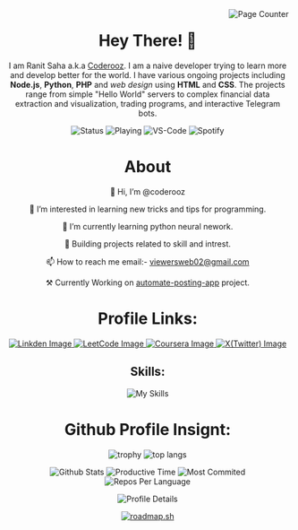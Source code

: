 <img align="right" src="https://visitor-badge.laobi.icu/badge?page_id=coderooz.coderooz" alt="Page Counter" />

<div align="center">
<h1> Hey There! 👋 </h1>
<p>I am Ranit Saha a.k.a <a href="https://github.com/coderooz">Coderooz</a>. I am a naive developer trying to learn more and develop better for the world. I have various ongoing projects including <b>Node.js</b>, <b>Python</b>, <b>PHP</b> and <i >web design</i> using <b>HTML</b> and <b>CSS</b>. The projects range from simple "Hello World" servers to complex financial data extraction and visualization, trading programs, and interactive Telegram bots. </p>


<img src="https://nocache.advaith.workers.dev?url=https://img.shields.io/endpoint?url=https://dev.discordprofiles.me/api/badge/status/1264411066054479922?simple=true" alt="Status"/>
<img src="https://nocache.advaith.workers.dev?url=https://img.shields.io/endpoint?url=https://dev.discordprofiles.me/api/badge/playing/1264411066054479922" alt="Playing"/>
<img src="https://nocache.advaith.workers.dev?url=https://img.shields.io/endpoint?url=https://dev.discordprofiles.me/api/badge/vscode/1264411066054479922" alt="VS-Code"/>
<img src="https://nocache.advaith.workers.dev?url=https://img.shields.io/endpoint?url=https://dev.discordprofiles.me/api/badge/spotify/1264411066054479922" alt="Spotify"/>

<h1>About</h1>
<p>👋 Hi, I’m @coderooz</p>
<p>👀 I’m interested in learning new tricks and tips for programming.</p>
<p>🌱 I’m currently learning python neural nework.</p>
<p>📑 Building projects related to skill and intrest.</p>
<p>📫 How to reach me email:- <a href="mailto:viewersweb02@gmail.com">viewersweb02@gmail.com</a></p>
<!---- 💞️ I’m looking to collaborate on (currently at none) --->
<p>⚒ Currently Working on <a href="https://github.com/coderooz/automate-posting-app">automate-posting-app</a> project.</p>

<h1> Profile Links: </h1>

<a href="www.linkedin.com/in/ranit-saha-b044a6184" target="blank">
  <img src="https://img.shields.io/badge/Linkeden-0077B5?style=for-the-badge&logo=linkedin&logoColor=white" alt="Linkden Image"/>
</a>
<a href="https://leetcode.com/u/Ranit02" target="blank">
  <img src="https://img.shields.io/badge/LeetCode-ffffff?style=for-the-badge&logo=leetcode&logoColor=yellow" alt="LeetCode Image"/>
</a>
<a href="https://www.coursera.org/learner/ranit-saha-8854" target="blank">
  <img src="https://img.shields.io/badge/Coursera-indigo?style=for-the-badge&logo=coursera&logoColor=blue" alt="Coursera Image"/>
</a>
<a href="https://x.com/RanitSaha2002" target="blank">
  <img src="https://img.shields.io/badge/X(Twitter)-000000?style=for-the-badge&logo=x&logoColor=black" alt="X(Twitter) Image"/>
</a>

## Skills:
![My Skills](https://skillicons.dev/icons?i=python,php,html,css,js,jquery,tailwind,bootstrap,nodejs,mysql,sqlite,md,git,github,vscode,sublime,postman,stackoverflow,vercel&perline=13)


# Github Profile Insignt:
![trophy](https://github-profile-trophy.vercel.app/?username=coderooz&theme=darkhub&column=3&row=2&title=-Issues,-Reviews)
![top langs](https://github-readme-stats.vercel.app/api/top-langs?username=coderooz&hide_border=false&no-bg=true&no-frame=true&theme=dark)

<!--![Stat](https://bad-apple-github-readme.vercel.app/api?username=coderooz&show_icons=true&icon_color=00b3ff&theme=blue-green&title_color=00b3ff) -->
![Github Stats](https://github-profile-summary-cards.vercel.app/api/cards/stats?username=coderooz&theme=2077) 
![Productive Time](https://github-profile-summary-cards.vercel.app/api/cards/productive-time?username=coderooz&theme=2077&utcOffset=5.30)
![Most Commited](http://github-profile-summary-cards.vercel.app/api/cards/most-commit-language?username=coderooz&theme=2077) 
![Repos Per Language](http://github-profile-summary-cards.vercel.app/api/cards/repos-per-language?username=coderooz&theme=2077)

![Profile Details](http://github-profile-summary-cards.vercel.app/api/cards/profile-details?username=coderooz&theme=2077)

[![roadmap.sh](https://roadmap.sh/card/wide/66ea9fdef34c8868ec0d4766?variant=dark)](https://roadmap.sh)
<!---
coderooz/coderooz is a ✨ special ✨ repository because its `README.md` (this file) appears on your GitHub profile.
You can click the Preview link to take a look at your changes.
--->
